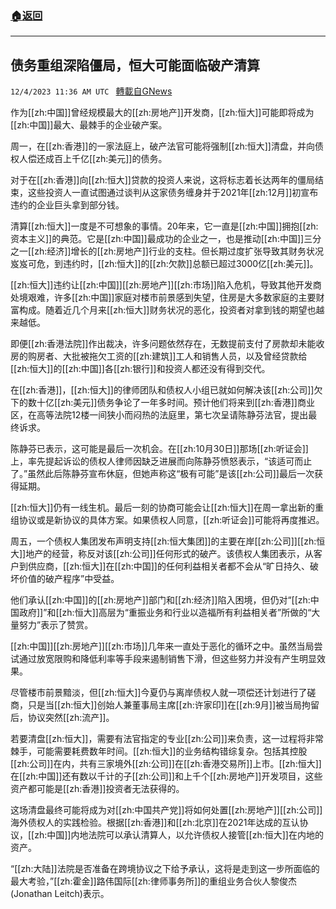 ###  [:house:返回](README.md)
---


## 债务重组深陷僵局，恒大可能面临破产清算
`12/4/2023 11:36 AM UTC ` [轉載自GNews](https://gnews.org/articles/2067727)

作为[[zh:中国]]曾经规模最大的[[zh:房地产]]开发商，[[zh:恒大]]可能即将成为[[zh:中国]]最大、最棘手的企业破产案。

周一，在[[zh:香港]]的一家法庭上，破产法官可能将强制[[zh:恒大]]清盘，并向债权人偿还成百上千亿[[zh:美元]]的债务。

对于在[[zh:香港]]向[[zh:恒大]]贷款的投资人来说，这将标志着长达两年的僵局结束，这些投资人一直试图通过谈判从这家债务缠身并于2021年[[zh:12月]]初宣布违约的企业巨头拿到部分钱。

清算[[zh:恒大]]一度是不可想象的事情。20年来，它一直是[[zh:中国]]拥抱[[zh:资本主义]]的典范。它是[[zh:中国]]最成功的企业之一，也是推动[[zh:中国]]三分之一[[zh:经济]]增长的[[zh:房地产]]行业的支柱。但长期过度扩张导致其财务状况岌岌可危，到违约时，[[zh:恒大]]的[[zh:欠款]]总额已超过3000亿[[zh:美元]]。

[[zh:恒大]]违约让[[zh:中国]][[zh:房地产]][[zh:市场]]陷入危机，导致其他开发商处境艰难，许多[[zh:中国]]家庭对楼市前景感到失望，住房是大多数家庭的主要财富构成。随着近几个月来[[zh:恒大]]财务状况的恶化，投资者对拿到钱的期望也越来越低。

即便[[zh:香港法院]]作出裁决，许多问题依然存在，无数提前支付了房款却未能收房的购房者、大批被拖欠工资的[[zh:建筑]]工人和销售人员，以及曾经贷款给[[zh:恒大]]的[[zh:中国]]各[[zh:银行]]和投资人都还没有得到交代。

在[[zh:香港]]，[[zh:恒大]]的律师团队和债权人小组已就如何解决该[[zh:公司]]欠下的数十亿[[zh:美元]]债务争论了一年多时间。预计他们将来到[[zh:香港]]商业区，在高等法院12楼一间狭小而闷热的法庭里，第七次呈请陈静芬法官，提出最终诉求。

陈静芬已表示，这可能是最后一次机会。在[[zh:10月30日]]那场[[zh:听证会]]上，率先提起诉讼的债权人律师因缺乏进展而向陈静芬愤怒表示，“该适可而止了。”虽然此后陈静芬宣布休庭，但她声称这“极有可能”是该[[zh:公司]]最后一次获得延期。

[[zh:恒大]]仍有一线生机。最后一刻的协商可能会让[[zh:恒大]]在周一拿出新的重组协议或是新协议的具体方案。如果债权人同意，[[zh:听证会]]可能将再度推迟。

周五，一个债权人集团发布声明支持[[zh:恒大集团]]的主要在岸[[zh:公司]][[zh:恒大]]地产的经营，称反对该[[zh:公司]]任何形式的破产。该债权人集团表示，从客户到供应商，[[zh:恒大]]在[[zh:中国]]的任何利益相关者都不会从“旷日持久、破坏价值的破产程序”中受益。

他们承认[[zh:中国]]的[[zh:房地产]]部门和[[zh:经济]]陷入困境，但仍对“[[zh:中国政府]]”和[[zh:恒大]]高层为“重振业务和行业以造福所有利益相关者”所做的“大量努力”表示了赞赏。

[[zh:中国]][[zh:房地产]][[zh:市场]]几年来一直处于恶化的循环之中。虽然当局尝试通过放宽限购和降低利率等手段来遏制销售下滑，但这些努力并没有产生明显效果。

尽管楼市前景黯淡，但[[zh:恒大]]今夏仍与离岸债权人就一项偿还计划进行了磋商，只是当[[zh:恒大]]创始人兼董事局主席[[zh:许家印]]在[[zh:9月]]被当局拘留后，协议突然[[zh:流产]]。

若要清盘[[zh:恒大]]，需要有法官指定的专业[[zh:公司]]来负责，这一过程将非常棘手，可能需要耗费数年时间。[[zh:恒大]]的业务结构错综复杂。包括其控股[[zh:公司]]在内，共有三家境外[[zh:公司]]在[[zh:香港交易所]]上市。[[zh:恒大]]在[[zh:中国]]还有数以千计的子[[zh:公司]]和上千个[[zh:房地产]]开发项目，这些资产都可能是[[zh:香港]]投资者无法获得的。

这场清盘最终可能将成为对[[zh:中国共产党]]将如何处置[[zh:房地产]][[zh:公司]]海外债权人的实践检验。根据[[zh:香港]]和[[zh:北京]]在2021年达成的互认协议，[[zh:中国]]内地法院可以承认清算人，以允许债权人接管[[zh:恒大]]在内地的资产。

“[[zh:大陆]]法院是否准备在跨境协议之下给予承认，这将是走到这一步所面临的最大考验，”[[zh:霍金]]路伟国际[[zh:律师事务所]]的重组业务合伙人黎俊杰(Jonathan Leitch)表示。
